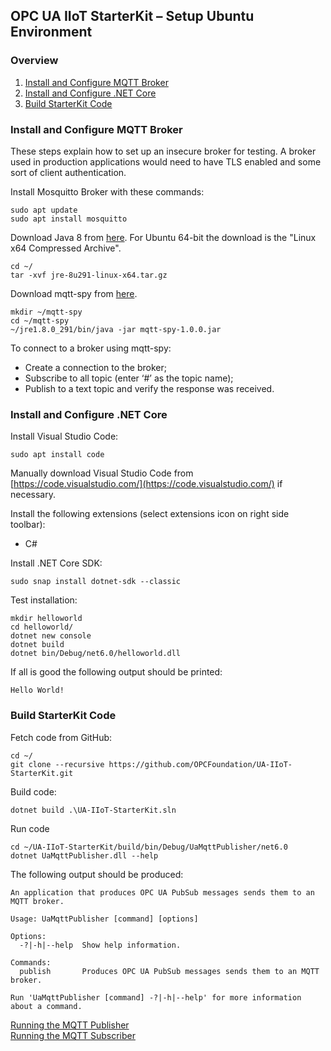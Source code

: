 ﻿## OPC UA IIoT StarterKit – Setup Ubuntu Environment
### Overview

1. [Install and Configure MQTT Broker](#1)
2. [Install and Configure .NET Core](#2)
3. [Build StarterKit Code](#3)

### <a name='1'>Install and Configure MQTT Broker</a>
These steps explain how to set up an insecure broker for testing. A broker used in production applications would need to have TLS enabled and some sort of client authentication. 

Install Mosquitto Broker with these commands:
```
sudo apt update
sudo apt install mosquitto
```

Download Java 8 from [here](https://www.oracle.com/java/technologies/javase-jre8-downloads.html).
For Ubuntu 64-bit the download is the "Linux x64 Compressed Archive".
```
cd ~/
tar -xvf jre-8u291-linux-x64.tar.gz 
```

Download mqtt-spy from [here](https://github.com/eclipse/paho.mqtt-spy/releases). 
```
mkdir ~/mqtt-spy
cd ~/mqtt-spy
~/jre1.8.0_291/bin/java -jar mqtt-spy-1.0.0.jar 
```

To connect to a broker using mqtt-spy:
* Create a connection to the broker; 
* Subscribe to all topic (enter ‘#’ as the topic name); 
* Publish to a text topic and verify the response was received. 

### <a name='2'>Install and Configure .NET Core</a>
Install Visual Studio Code:
```
sudo apt install code
```
Manually download Visual Studio Code from [https://code.visualstudio.com/](https://code.visualstudio.com/) if necessary.  

Install the following extensions (select extensions icon on right side toolbar): 
* C#

Install .NET Core SDK:
```
sudo snap install dotnet-sdk --classic
```

Test installation:
```
mkdir helloworld
cd helloworld/
dotnet new console
dotnet build
dotnet bin/Debug/net6.0/helloworld.dll 
```

If all is good the following output should be printed:
```
Hello World!
```

### <a name='3'>Build StarterKit Code</a>

Fetch code from GitHub:
```
cd ~/
git clone --recursive https://github.com/OPCFoundation/UA-IIoT-StarterKit.git
```

Build code:
```
dotnet build .\UA-IIoT-StarterKit.sln
```

Run code
```
cd ~/UA-IIoT-StarterKit/build/bin/Debug/UaMqttPublisher/net6.0
dotnet UaMqttPublisher.dll --help
```

The following output should be produced:
```
An application that produces OPC UA PubSub messages sends them to an MQTT broker.

Usage: UaMqttPublisher [command] [options]

Options:
  -?|-h|--help  Show help information.

Commands:
  publish       Produces OPC UA PubSub messages sends them to an MQTT broker.

Run 'UaMqttPublisher [command] -?|-h|--help' for more information about a command.
```

[Running the MQTT Publisher](../../../UaMqttPublisher)  
[Running the MQTT Subscriber](../../../UaMqttSubscriber)

